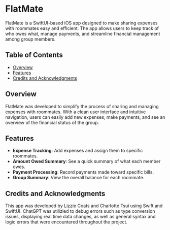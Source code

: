 # FlatMate

FlatMate is a SwiftUI-based iOS app designed to make sharing expenses with roommates easy and efficient. The app allows users to keep track of who owes what, manage payments, and streamline financial management among group members.

## Table of Contents
- [Overview](#overview)
- [Features](#features)
- [Credits and Acknowledgments](#credits-and-acknowledgments)

## Overview
FlatMate was developed to simplify the process of sharing and managing expenses with roommates. With a clean user interface and intuitive navigation, users can easily add new expenses, make payments, and see an overview of the financial status of the group.

## Features
- **Expense Tracking**: Add expenses and assign them to specific roommates.
- **Amount Owed Summary**: See a quick summary of what each member owes.
- **Payment Processing**: Record payments made toward specific bills.
- **Group Summary**: View the overall balance for each roommate.

## Credits and Acknowledgments
This app was developed by Lizzie Coats and Charlotte Tsui using Swift and SwiftUI. ChatGPT was utilizied to debug errors such as type conversion issues, displaying real time data changes, as well as general syntax and logic errors that were encountered throughout the project.

